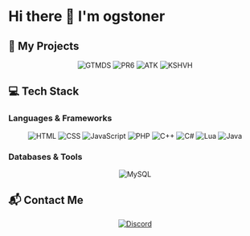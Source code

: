 # Hi there 👋 I'm ogstoner

## 🚀 My Projects

<div align="center">
  
![GTMDS](https://img.shields.io/badge/GTMDS-000000?style=for-the-badge)
![PR6](https://img.shields.io/badge/PR6-4B0082?style=for-the-badge)
![ATK](https://img.shields.io/badge/ATK-006400?style=for-the-badge)
![KSHVH](https://img.shields.io/badge/KS-HVH-FF4500?style=for-the-badge)

</div>

## 💻 Tech Stack

### Languages & Frameworks
<div align="center">
  
![HTML](https://img.shields.io/badge/HTML-E34F26?style=for-the-badge&logo=html&logoColor=white)
![CSS](https://img.shields.io/badge/CSS-1572B6?style=for-the-badge&logo=css&logoColor=white)
![JavaScript](https://img.shields.io/badge/JavaScript-F7DF1E?style=for-the-badge&logo=javascript&logoColor=black)
![PHP](https://img.shields.io/badge/PHP-777BB4?style=for-the-badge&logo=php&logoColor=white)
![C++](https://img.shields.io/badge/C%2B%2B-00599C?style=for-the-badge&logo=c%2B%2B&logoColor=white)
![C#](https://img.shields.io/badge/C%23-239120?style=for-the-badge&logo=c-sharp&logoColor=white)
![Lua](https://img.shields.io/badge/Lua-2C2D72?style=for-the-badge&logo=lua&logoColor=white)
![Java](https://img.shields.io/badge/Java-ED8B00?style=for-the-badge&logo=openjdk&logoColor=white)

</div>

### Databases & Tools
<div align="center">

![MySQL](https://img.shields.io/badge/MySQL-4479A1?style=for-the-badge&logo=mysql&logoColor=white)

</div>

## 📬 Contact Me

<div align="center">

[![Discord](https://img.shields.io/badge/Discord-7289DA?style=for-the-badge&logo=discord&logoColor=white)](https://discord.com/users/871082674629005332)

</div>
